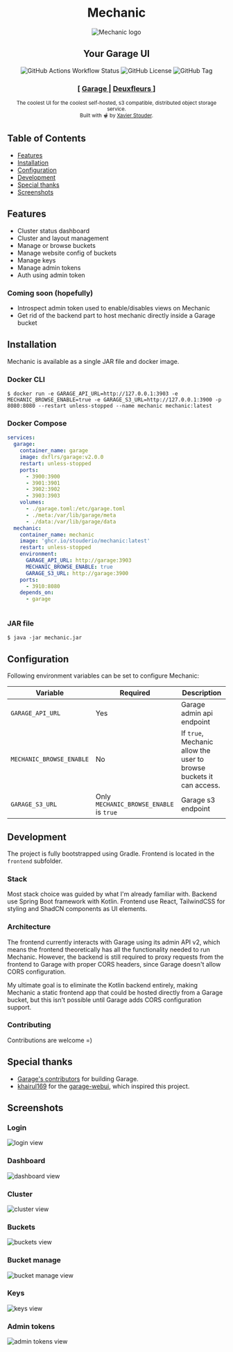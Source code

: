 <h1 align="center">Mechanic</h1>

<div align="center">
  <img alt="Mechanic logo" src="https://raw.githubusercontent.com/StouderIO/mechanic/refs/heads/main/frontend/public/mechanic-logo.svg">

</div>

<h2 align="center">
  Your Garage UI
</h2>

<div align="center">
  <img alt="GitHub Actions Workflow Status" src="https://img.shields.io/github/actions/workflow/status/StouderIO/mechanic/docker.yml?style=for-the-badge">
  <img alt="GitHub License" src="https://img.shields.io/github/license/StouderIO/mechanic?style=for-the-badge">
  <img alt="GitHub Tag" src="https://img.shields.io/github/v/tag/StouderIO/mechanic?style=for-the-badge">
</div>

<div align="center">
  <h3>
    <span> [ </span>
    <a href="https://garagehq.deuxfleurs.fr/">
      Garage
    </a>
    <span> | </span>
    <a href="https://deuxfleurs.fr/">
      Deuxfleurs
    </a>
    <span> ] </span>
  </h3>
</div>

<div align="center">
  <sub>The coolest UI for the coolest self-hosted, s3 compatible, distributed object storage service. <br />Built with 🫕 by
  <a href="https://bsky.app/profile/stouder.io">Xavier Stouder</a>.</sub>
</div>

## Table of Contents
- [Features](#features)
- [Installation](#installation)
- [Configuration](#configuration)
- [Development](#development)
- [Special thanks](#special-thanks)
- [Screenshots](#screenshots)
## Features
- Cluster status dashboard
- Cluster and layout management
- Manage or browse buckets
- Manage website config of buckets
- Manage keys
- Manage admin tokens
- Auth using admin token

### Coming soon (hopefully)
- Introspect admin token used to enable/disables views on Mechanic
- Get rid of the backend part to host mechanic directly inside a Garage bucket

## Installation
Mechanic is available as a single JAR file and docker image.

### Docker CLI
```shell
$ docker run -e GARAGE_API_URL=http://127.0.0.1:3903 -e MECHANIC_BROWSE_ENABLE=true -e GARAGE_S3_URL=http://127.0.0.1:3900 -p 8080:8080 --restart unless-stopped --name mechanic mechanic:latest
```
### Docker Compose
```yaml
services:
  garage:
    container_name: garage
    image: dxflrs/garage:v2.0.0
    restart: unless-stopped
    ports:
      - 3900:3900
      - 3901:3901
      - 3902:3902
      - 3903:3903
    volumes:
      - ./garage.toml:/etc/garage.toml
      - ./meta:/var/lib/garage/meta
      - ./data:/var/lib/garage/data
  mechanic:
    container_name: mechanic
    image: 'ghcr.io/stouderio/mechanic:latest'
    restart: unless-stopped
    environment:
      GARAGE_API_URL: http://garage:3903
      MECHANIC_BROWSE_ENABLE: true
      GARAGE_S3_URL: http://garage:3900
    ports:
      - 3910:8080
    depends_on:
      - garage
      
```

### JAR file
```shell
$ java -jar mechanic.jar
```

## Configuration

Following environment variables can be set to configure Mechanic:

| Variable               | Required                                | Description                                                     |
|------------------------|-----------------------------------------|-----------------------------------------------------------------|
| `GARAGE_API_URL`         | Yes                                     | Garage admin api endpoint                                       |
| `MECHANIC_BROWSE_ENABLE` | No                                      | If `true`, Mechanic allow the user to browse buckets it can access. |
| `GARAGE_S3_URL`          | Only `MECHANIC_BROWSE_ENABLE` is `true` | Garage s3 endpoint                                              |

## Development
The project is fully bootstrapped using Gradle. Frontend is located in the `frontend` subfolder.

### Stack
Most stack choice was guided by what I'm already familiar with.
Backend use Spring Boot framework with Kotlin.
Frontend use React, TailwindCSS for styling and ShadCN components as UI elements.

### Architecture
The frontend currently interacts with Garage using its admin API v2, which means the frontend theoretically has all the functionality needed to run Mechanic.
However, the backend is still required to proxy requests from the frontend to Garage with proper CORS headers, since Garage doesn't allow CORS configuration.

My ultimate goal is to eliminate the Kotlin backend entirely, making Mechanic a static frontend app that could be hosted directly from a Garage bucket,
but this isn't possible until Garage adds CORS configuration support.

### Contributing
Contributions are welcome =)

## Special thanks
- [Garage's contributors](https://git.deuxfleurs.fr/Deuxfleurs/garage/activity/contributors) for building Garage.
- [khairul169](https://github.com/khairul169) for the [garage-webui](https://github.com/khairul169/garage-webui), which inspired this project.

## Screenshots
### Login
![login view](.github/screenshots/login.png)

### Dashboard
![dashboard view](.github/screenshots/dashboard.png)

### Cluster
![cluster view](.github/screenshots/cluster.png)

### Buckets
![buckets view](.github/screenshots/buckets.png)

### Bucket manage
![bucket manage view](.github/screenshots/bucket_manage.png)

### Keys
![keys view](.github/screenshots/keys.png)

### Admin tokens
![admin tokens view](.github/screenshots/admin_tokens.png)
